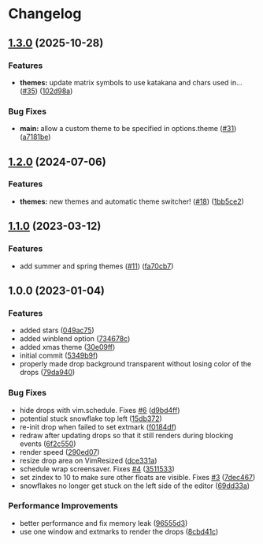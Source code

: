 # Changelog

## [1.3.0](https://github.com/folke/drop.nvim/compare/v1.2.0...v1.3.0) (2025-10-28)


### Features

* **themes:** update matrix symbols to use katakana and chars used in… ([#35](https://github.com/folke/drop.nvim/issues/35)) ([102d98a](https://github.com/folke/drop.nvim/commit/102d98af2ae91db115e1c36bf1779ac8102f6e8b))


### Bug Fixes

* **main:** allow a custom theme to be specified in options.theme ([#31](https://github.com/folke/drop.nvim/issues/31)) ([a7181be](https://github.com/folke/drop.nvim/commit/a7181be75e4167718445b7d8409a70ca63914add))

## [1.2.0](https://github.com/folke/drop.nvim/compare/v1.1.0...v1.2.0) (2024-07-06)


### Features

* **themes:** new themes and automatic theme switcher! ([#18](https://github.com/folke/drop.nvim/issues/18)) ([1bb5ce2](https://github.com/folke/drop.nvim/commit/1bb5ce2e3bef6e858a67fe72a4710b750d04ba45))

## [1.1.0](https://github.com/folke/drop.nvim/compare/v1.0.0...v1.1.0) (2023-03-12)


### Features

* add summer and spring themes ([#11](https://github.com/folke/drop.nvim/issues/11)) ([fa70cb7](https://github.com/folke/drop.nvim/commit/fa70cb79a8c32a531567b59d88a6018c4a04fe6b))

## 1.0.0 (2023-01-04)


### Features

* added stars ([049ac75](https://github.com/folke/drop.nvim/commit/049ac75cfdea62b8984a98a4788f7ef55ba04515))
* added winblend option ([734678c](https://github.com/folke/drop.nvim/commit/734678c5e4f3c1e5499d82be5cce56f5bc417fd0))
* added xmas theme ([30e09ff](https://github.com/folke/drop.nvim/commit/30e09ff92ea284e0ab17dbec38ff16dbf5d9122a))
* initial commit ([5349b9f](https://github.com/folke/drop.nvim/commit/5349b9f5e9e3b753300845679637ed847f439263))
* properly made drop background transparent without losing color of the drops ([79da940](https://github.com/folke/drop.nvim/commit/79da94038b56a7b0232b387067d1fba2c30f9ff7))


### Bug Fixes

* hide drops with vim.schedule. Fixes [#6](https://github.com/folke/drop.nvim/issues/6) ([d9bd4ff](https://github.com/folke/drop.nvim/commit/d9bd4ff8c9eaca89334fe9011ea736f35603b892))
* potential stuck snowflake top left ([15db372](https://github.com/folke/drop.nvim/commit/15db372711c5ba936556959d924d95c2efd0da20))
* re-init drop when failed to set extmark ([f0184df](https://github.com/folke/drop.nvim/commit/f0184df8ef6bea132140512a31cfdbce74d78d42))
* redraw after updating drops so that it still renders during blocking events ([6f2c550](https://github.com/folke/drop.nvim/commit/6f2c550cb6c564a5012c185400f9c4d4bd64b783))
* render speed ([290ed07](https://github.com/folke/drop.nvim/commit/290ed07cfb497ae47315168725192f5623ce4f98))
* resize drop area on VimResized ([dce331a](https://github.com/folke/drop.nvim/commit/dce331ab6b6755c1278c605004481b16d580a4a5))
* schedule wrap screensaver. Fixes [#4](https://github.com/folke/drop.nvim/issues/4) ([3511533](https://github.com/folke/drop.nvim/commit/3511533fcef37e2ef1b49538157c517133d24de3))
* set zindex to 10 to make sure other floats are visible. Fixes [#3](https://github.com/folke/drop.nvim/issues/3) ([7dec467](https://github.com/folke/drop.nvim/commit/7dec4677a404e0383341a7efcf41d8e58d64d250))
* snowflakes no longer get stuck on the left side of the editor ([69dd33a](https://github.com/folke/drop.nvim/commit/69dd33a8e0de17d92bb400a6264f7883833cbca8))


### Performance Improvements

* better performance and fix memory leak ([96555d3](https://github.com/folke/drop.nvim/commit/96555d32bf812d0f57627b8d9f511c03f2a39594))
* use one window and extmarks to render the drops ([8cbd41c](https://github.com/folke/drop.nvim/commit/8cbd41c6ed3163aca6dd90cd2ee8720202c51412))
